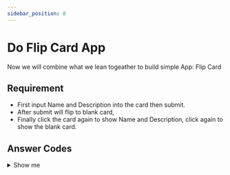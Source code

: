 ```yaml
---
sidebar_position: 8
---
```


# Do Flip Card App

Now we will combine what we lean togeather to build simple App: Flip Card

## Requirement

- First input Name and Description into the card then submit.
- After submit will flip to blank card,
- Finally click the card again to show Name and Description, click again to show the blank card.

## Answer Codes
<details>
  <summary>Show me</summary>
  
  <details>
  <summary>Are you sure?</summary>
  
  <details>
  <summary>Did you really finished?</summary>
    
    https://www.youtube.com/watch?v=dQw4w9WgXcQ
  
</details>
</details>
</details>
